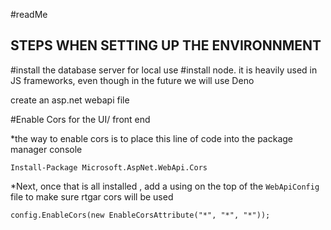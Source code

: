 #readMe

## STEPS WHEN SETTING UP THE ENVIRONNMENT

#install the database server for local use
#install node. it is heavily used in JS frameworks, even though in the future we will use Deno

create an asp.net webapi  file 


#Enable Cors for the UI/ front end

*the way to enable cors is to place this line of code into the package manager console

```Install-Package Microsoft.AspNet.WebApi.Cors```

*Next, once that is all installed , add a using on the top of the `WebApiConfig` file to make sure rtgar cors will be used 

```config.EnableCors(new EnableCorsAttribute("*", "*", "*"));```